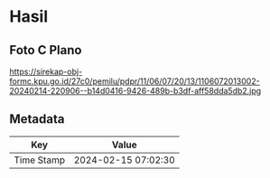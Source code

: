 # Hasil

## Foto C Plano

https://sirekap-obj-formc.kpu.go.id/27c0/pemilu/pdpr/11/06/07/20/13/1106072013002-20240214-220906--b14d0416-9426-489b-b3df-aff58dda5db2.jpg


## Metadata

| Key        | Value               |
| ---------- | ------------------- |
| Time Stamp | 2024-02-15 07:02:30 |



